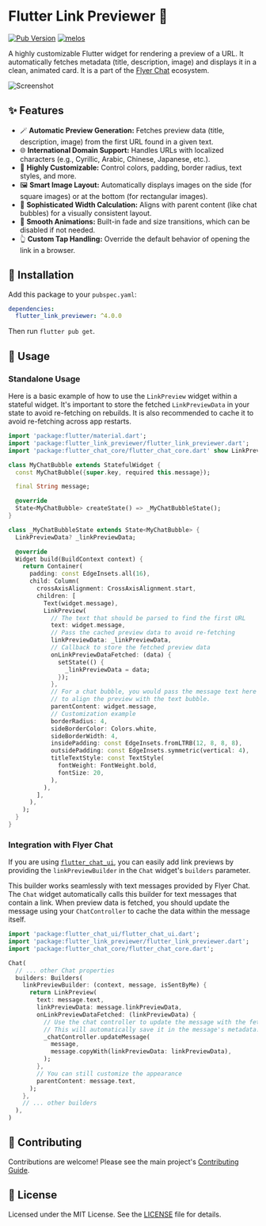 # Flutter Link Previewer 🔗

[![Pub Version](https://img.shields.io/pub/v/flutter_link_previewer?logo=flutter&color=orange)](https://pub.dev/packages/flutter_link_previewer) [![melos](https://img.shields.io/badge/maintained%20with-melos-ffffff.svg?color=orange)](https://github.com/invertase/melos)

A highly customizable Flutter widget for rendering a preview of a URL. It automatically fetches metadata (title, description, image) and displays it in a clean, animated card. It is a part of the [Flyer Chat](https://flyer.chat) ecosystem.

![Screenshot](https://github.com/user-attachments/assets/d9b02238-7820-44ad-880d-cf7e9870f57a)

## ✨ Features

- 🪄 **Automatic Preview Generation:** Fetches preview data (title, description, image) from the first URL found in a given text.
- 🌐 **International Domain Support:** Handles URLs with localized characters (e.g., Cyrillic, Arabic, Chinese, Japanese, etc.).
- 🎨 **Highly Customizable:** Control colors, padding, border radius, text styles, and more.
- 🖼️ **Smart Image Layout:** Automatically displays images on the side (for square images) or at the bottom (for rectangular images).
- 📐 **Sophisticated Width Calculation:** Aligns with parent content (like chat bubbles) for a visually consistent layout.
- 🚀 **Smooth Animations:** Built-in fade and size transitions, which can be disabled if not needed.
- 👆 **Custom Tap Handling:** Override the default behavior of opening the link in a browser.

## 🚀 Installation

Add this package to your `pubspec.yaml`:

```yaml
dependencies:
  flutter_link_previewer: ^4.0.0
```

Then run `flutter pub get`.

## 📖 Usage

### Standalone Usage

Here is a basic example of how to use the `LinkPreview` widget within a stateful widget. It's important to store the fetched `LinkPreviewData` in your state to avoid re-fetching on rebuilds. It is also recommended to cache it to avoid re-fetching across app restarts.

```dart
import 'package:flutter/material.dart';
import 'package:flutter_link_previewer/flutter_link_previewer.dart';
import 'package:flutter_chat_core/flutter_chat_core.dart' show LinkPreviewData;

class MyChatBubble extends StatefulWidget {
  const MyChatBubble({super.key, required this.message});

  final String message;

  @override
  State<MyChatBubble> createState() => _MyChatBubbleState();
}

class _MyChatBubbleState extends State<MyChatBubble> {
  LinkPreviewData? _linkPreviewData;

  @override
  Widget build(BuildContext context) {
    return Container(
      padding: const EdgeInsets.all(16),
      child: Column(
        crossAxisAlignment: CrossAxisAlignment.start,
        children: [
          Text(widget.message),
          LinkPreview(
            // The text that should be parsed to find the first URL
            text: widget.message,
            // Pass the cached preview data to avoid re-fetching
            linkPreviewData: _linkPreviewData,
            // Callback to store the fetched preview data
            onLinkPreviewDataFetched: (data) {
              setState(() {
                _linkPreviewData = data;
              });
            },
            // For a chat bubble, you would pass the message text here
            // to align the preview with the text bubble.
            parentContent: widget.message,
            // Customization example
            borderRadius: 4,
            sideBorderColor: Colors.white,
            sideBorderWidth: 4,
            insidePadding: const EdgeInsets.fromLTRB(12, 8, 8, 8),
            outsidePadding: const EdgeInsets.symmetric(vertical: 4),
            titleTextStyle: const TextStyle(
              fontWeight: FontWeight.bold,
              fontSize: 20,
            ),
          ),
        ],
      ),
    );
  }
}
```

### Integration with Flyer Chat

If you are using [`flutter_chat_ui`](https://pub.dev/packages/flutter_chat_ui), you can easily add link previews by providing the `linkPreviewBuilder` in the `Chat` widget's `builders` parameter.

This builder works seamlessly with text messages provided by Flyer Chat. The `Chat` widget automatically calls this builder for text messages that contain a link. When preview data is fetched, you should update the message using your `ChatController` to cache the data within the message itself.

```dart
import 'package:flutter_chat_ui/flutter_chat_ui.dart';
import 'package:flutter_link_previewer/flutter_link_previewer.dart';
import 'package:flutter_chat_core/flutter_chat_core.dart';

Chat(
  // ... other Chat properties
  builders: Builders(
    linkPreviewBuilder: (context, message, isSentByMe) {
      return LinkPreview(
        text: message.text,
        linkPreviewData: message.linkPreviewData,
        onLinkPreviewDataFetched: (linkPreviewData) {
          // Use the chat controller to update the message with the fetched data.
          // This will automatically save it in the message's metadata.
          _chatController.updateMessage(
            message,
            message.copyWith(linkPreviewData: linkPreviewData),
          );
        },
        // You can still customize the appearance
        parentContent: message.text,
      );
    },
    // ... other builders
  ),
)
```

## 🤝 Contributing

Contributions are welcome! Please see the main project's [Contributing Guide](https://github.com/flyerhq/flutter_chat_ui/blob/main/CONTRIBUTING.md).

## 📜 License

Licensed under the MIT License. See the [LICENSE](https://github.com/flyerhq/flutter_chat_ui/blob/main/packages/flutter_link_previewer/LICENSE) file for details.
